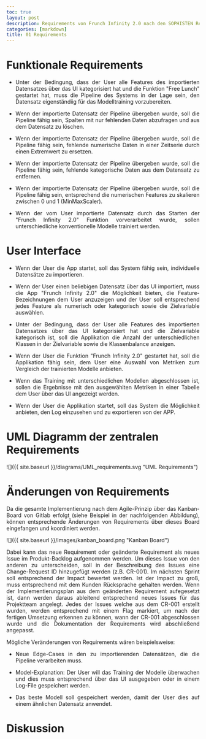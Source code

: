 ```yaml
---
toc: true
layout: post
description: Requirements von Frunch Infinity 2.0 nach den SOPHISTEN Regeln.
categories: [markdown]
title: 01 Requirements
---
```


# Funktionale Requirements
- <p style="text-align: justify;">Unter der Bedingung, dass der User alle Features des importierten Datensatzes über das UI kategorisiert hat und die Funktion "Free Lunch" gestartet hat, muss die Pipeline des Systems in der Lage sein, den Datensatz eigenständiig für das Modelltraining vorzubereiten. </p>
- <p style="text-align: justify;">Wenn der importierte Datensatz der Pipeline übergeben wurde, soll die Pipeline fähig sein, Spalten mit nur fehlenden Daten abzufragen und aus dem Datensatz zu löschen. </p>
- <p style="text-align: justify;">Wenn der importierte Datensatz der Pipeline übergeben wurde, soll die Pipeline fähig sein, fehlende numerische Daten in einer Zeitserie durch einen Extremwert zu ersetzen. </p>
- <p style="text-align: justify;">Wenn der importierte Datensatz der Pipeline übergeben wurde, soll die Pipeline fähig sein, fehlende kategorische Daten aus dem Datensatz zu entfernen.</p>
- <p style="text-align: justify;">Wenn der importierte Datensatz der Pipeline übergeben wurde, soll die Pipeline fähig sein, entsprechend die numerischen Features zu skalieren zwischen 0 und 1 (MinMaxScaler).</p>
- <p style="text-align: justify;">Wenn der vom User importierte Datensatz durch das Starten der "Frunch Infinity 2.0" Funktion vorverarbeitet wurde, sollen unterschiedliche konventionelle Modelle trainiert werden.</p>

# User Interface
- <p style="text-align: justify;">Wenn der User die App startet, soll das System fähig sein, individuelle Datensätze zu importieren.</p>
- <p style="text-align: justify;">Wenn der User einen beliebigen Datensatz über das UI importiert, muss die App "Frunch Infinity 2.0" die Möglichkeit bieten, die Feature-Bezeichnungen dem User anzuzeigen und der User soll entsprechend jedes Feature als numerisch oder kategorisch sowie die Zielvariable auswählen.</p>
- <p style="text-align: justify;">Unter der Bedingung, dass der User alle Features des importierten Datensatzes über das UI kategorisiert hat und die Zielvariable kategorisch ist, soll die Applikation die Anzahl der unterschiedlichen Klassen in der Zielvariable sowie die Klassenbalance anzeigen.</p>
- <p style="text-align: justify;">Wenn der User die Funktion "Frunch Infinity 2.0" gestartet hat, soll die Applikation fähig sein, dem User eine Auswahl von Metriken zum Vergleich der trainierten Modelle anbieten.</p>
- <p style="text-align: justify;">Wenn das Training mit unterschiedlichen Modellen abgeschlossen ist, sollen die Ergebnisse mit den ausgewählten Metriken in einer Tabelle dem User über das UI angezeigt werden. </p>
- <p style="text-align: justify;">Wenn der User die Applikation startet, soll das System die Möglichkeit anbieten, den Log einzusehen und zu exportieren von der APP.</p>

# UML Diagramm der zentralen Requirements
![]({{ site.baseurl }}/diagrams/UML_requirements.svg "UML Requirements")

# Änderungen von Requirements
<p style="text-align: justify;">Da die gesamte Implementierung nach dem Agile-Prinzip  über das Kanban-Board von Gitlab erfolgt (siehe Beispiel in der nachfolgenden Abbildung), können entsprechende Änderungen von Requirements über dieses Board eingefangen und koordiniert werden. </p>

![]({{ site.baseurl }}/images/kanban_board.png "Kanban Board")

<p style="text-align: justify;">Dabei kann das neue Requirement oder geänderte Requirement als neues Issue im Produkt-Backlog aufgenommen werden. Um dieses Issue von den anderen zu unterscheiden, soll in der Beschreibung des Issues eine Change-Request ID hinzugefügt werden (z.B. CR-001). Im nächsten Sprint soll entsprechend der Impact bewertet werden. Ist der Impact zu groß, muss entsprechend mit dem Kunden Rücksprache gehalten werden. Wenn der Implementierungsplan aus dem geänderten Requirement aufegesetzt ist, dann werden daraus ableitend entsprechend neues Issues für das Projektteam angelegt. Jedes der Issues welche aus dem CR-001 erstellt wurden, werden entsprechend mit einem Flag markiert, um nach der fertigen Umsetzung erkennen zu können, wann der CR-001 abgeschlossen wurde und die Dokumentation der Requirements wird abschließend angepasst. </p>

Mögliche Veränderungen von Requirements wären beispielsweise:

- <p style="text-align: justify;"> Neue Edge-Cases in den zu importierenden Datensätzen, die die Pipeline verarbeiten muss. </p>
- <p style="text-align: justify;">Model-Explanation: Der User will das Training der Modelle überwachen und dies muss entsprechend über das UI ausgegeben oder in einem Log-File gespeichert werden. </p>
- <p style="text-align: justify;">Das beste Modell soll gespeichert werden, damit der User dies auf einem ähnlichen Datensatz anwendet. </p>

# Diskussion



